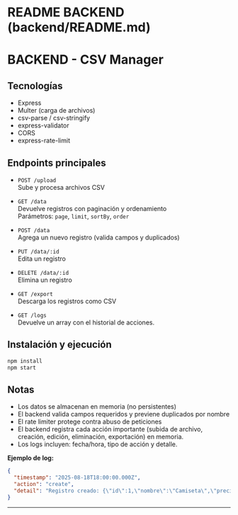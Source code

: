 # README BACKEND (backend/README.md)

# BACKEND - CSV Manager

## Tecnologías

- Express
- Multer (carga de archivos)
- csv-parse / csv-stringify
- express-validator
- CORS
- express-rate-limit

## Endpoints principales

- `POST /upload`  
  Sube y procesa archivos CSV

- `GET /data`  
  Devuelve registros con paginación y ordenamiento  
  Parámetros: `page`, `limit`, `sortBy`, `order`

- `POST /data`  
  Agrega un nuevo registro (valida campos y duplicados)

- `PUT /data/:id`  
  Edita un registro

- `DELETE /data/:id`  
  Elimina un registro

- `GET /export`  
  Descarga los registros como CSV

- `GET /logs`  
  Devuelve un array con el historial de acciones.

## Instalación y ejecución

```bash
npm install
npm start
```

## Notas

- Los datos se almacenan en memoria (no persistentes)
- El backend valida campos requeridos y previene duplicados por nombre
- El rate limiter protege contra abuso de peticiones
- El backend registra cada acción importante (subida de archivo, creación, edición, eliminación, exportación) en memoria.
- Los logs incluyen: fecha/hora, tipo de acción y detalle.

**Ejemplo de log:**
```json
{
  "timestamp": "2025-08-18T18:00:00.000Z",
  "action": "create",
  "detail": "Registro creado: {\"id\":1,\"nombre\":\"Camiseta\",\"precio\":\"25000\",\"stock\":\"10\"}"
}
```

---
